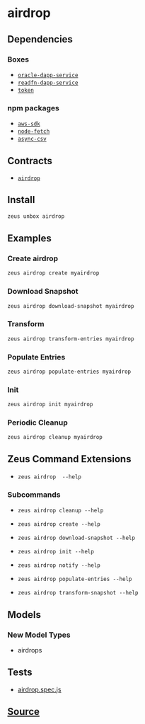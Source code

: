 
airdrop
====================







## Dependencies
### Boxes
* [`oracle-dapp-service`](oracle-dapp-service.md)
* [`readfn-dapp-service`](readfn-dapp-service.md)
* [`token`](token.md)
### npm packages
* [`aws-sdk`](http://npmjs.com/package/aws-sdk)
* [`node-fetch`](http://npmjs.com/package/node-fetch)
* [`async-csv`](http://npmjs.com/package/async-csv)

## Contracts
* [`airdrop`](https://github.com/liquidapps-io/zeus-sdk/tree/master/boxes/groups/economics/airdrop/contracts/eos/airdrop)
## Install
```bash
zeus unbox airdrop
```
## Examples
### Create airdrop 
```bash
zeus airdrop create myairdrop
```
### Download Snapshot 
```bash
zeus airdrop download-snapshot myairdrop
```
### Transform 
```bash
zeus airdrop transform-entries myairdrop
```
### Populate Entries 
```bash
zeus airdrop populate-entries myairdrop
```
### Init 
```bash
zeus airdrop init myairdrop
```
### Periodic Cleanup 
```bash
zeus airdrop cleanup myairdrop
```

## Zeus Command Extensions
* ```zeus airdrop  --help```
### Subcommands
* ```zeus airdrop cleanup --help```

* ```zeus airdrop create --help```

* ```zeus airdrop download-snapshot --help```

* ```zeus airdrop init --help```

* ```zeus airdrop notify --help```

* ```zeus airdrop populate-entries --help```

* ```zeus airdrop transform-snapshot --help```

## Models
### New Model Types
* airdrops


## Tests 
* [airdrop.spec.js](undefined/test/airdrop.spec.js)
## [Source](https://github.com/liquidapps-io/zeus-sdk/tree/master/boxes/groups/economics/airdrop)